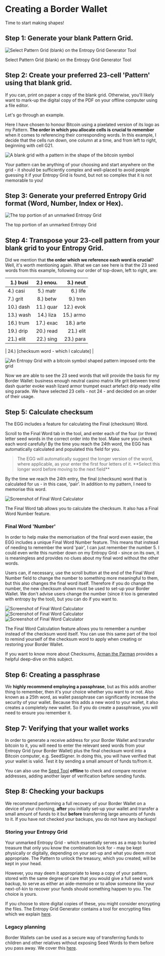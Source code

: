 # Creating a Border Wallet

Time to start making shapes!

## Step 1: Generate your blank Pattern Grid.

![Select Pattern Grid (blank) on the Entropy Grid Generator Tool](/bw_docs_blank_grid_select.png)

<caption>Select Pattern Grid (blank) on the Entropy Grid Generator Tool</caption>

## Step 2: Create your preferred 23-cell 'Pattern' using that blank grid.

If you can, print on paper a copy of the blank grid. Otherwise, you'll likely want to mark-up the digital copy of the PDF on your offline computer using a file editor.

Let's go through an example.

Here I have chosen to honour Bitcoin using a pixelated version of its logo as my Pattern. **The order in which you allocate cells is crucial to remember** when it comes to referencing their corresponding words. In this example, I decide that the cells run down, one column at a time, and from left to right, beginning with cell G21.

![A blank grid with a pattern in the shape of the bitcoin symbol](/bw_docs_blank_grid_patterned.png)

<caption>Your pattern can be anything of your choosing and start anywhere on the grid - it should be sufficiently complex and well-placed to avoid people guessing it if your Entropy Grid is found, but not so complex that it is not memorable to you!</caption>

## Step 3: Generate your preferred Entropy Grid format (Word, Number, Index or Hex).

![The top portion of an unmarked Entropy Grid](/bw_docs_entropy_grid_top_half.png)

<caption>The top portion of an unmarked Entropy Grid</caption>

## Step 4: Transpose your 23-cell pattern from your blank grid to your Entropy Grid.

Did we mention that **the order which we reference each word is crucial**? Well, it's worth mentioning again. What we can see here is that the 23 seed words from this example, following our order of top-down, left to right, are:

| 1.) busi      | 2.) enou.     | 3.) neut  |
| ------------- |:-------------:| -----:    |
| 4.) casi      | 5.) matr      | 6.) life  |
| 7.) grit      | 8.) betw      | 9.) tren  |
| 10.) dash     | 11.) quar     | 12.) evok |
| 13.) wash     | 14.) liza     | 15.) armo |
| 16.) trum     | 17.) exac     | 18.) arte |
| 19.) drip     | 20.) read     | 21.) elit |
| 21.) elit     | 22.) sing     | 23.) para |

| 24.) [checksum word - which I calculate] |

![An Entropy Grid with a bitcoin symbol shaped pattern imposed onto the grid](/bw_docs_entropy_grid_top_half_patterned.png)

<caption>Now we are able to see the 23 seed words that will provide the basis for my Border Wallet: business enough neutral casino matrix life grit between trend dash quarter evoke wash lizard armor trumpet exact artefact drip ready elite sing parade. We have selected 23 cells - not 24 - and decided on an order of their usage.</caption>

## Step 5: Calculate checksum

The EGG includes a feature for calculating the Final (checksum) Word.

Scroll to the Final Word tab in the tool, and enter each of the four (or three) letter seed words in the correct order into the tool. Make sure you check each word carefully! By the time you reach the 24th word, the EGG has automatically calculated and populated this field for you.

<blockquote>The EGG will automatically suggest the longer version of the word, where applicable, as your enter the first four letters of it. **Select this longer word before moving to the next field**</blockquote>

By the time we reach the 24th entry, the final (checksum) word that is calculated for us - in this case, 'pair'. In addition to my pattern, I need to memorise this word.

![Screenshot of Final Word Calculator](/finalword.png)
<caption>The Final Word tab allows you to calculate the checksum. It also has a Final Word Number feature.</caption>

### Final Word 'Number'

In order to help make the memorisation of the final word even easier, the EGG includes a unique Final Word Number feature. This means that instead of needing to remember the word 'pair', I can just remember the number 5. I could even write this number down on my Entropy Grid - since on its own, it is meaningless and provides no clues about my final word without the other words.

Users can, if necessary, use the scroll button at the end of the Final Word Number field to change the number to something more meaningful to them, but this also changes the final word itself. Therefore if you do change the number, the new checksum shown must be used to set-up your Border Wallet. We don't advise users change the number (since it too is generated with entropy by the tool), but you can do if you want to.

![Screenshot of Final Word Calculator](/finalwordnumber4.png)
![Screenshot of Final Word Calculator](/finalwordnumber3.png)
![Screenshot of Final Word Calculator](/finalwordnumber2.png)
<caption>The Final Word Calculation feature allows you to remember a number instead of the checksum word itself. You can use this same part of the tool to remind yourself of the checksum word to apply when creating or restoring your Border Wallet.</caption>

If you want to know more about Checksums, [Arman the Parman](https://armantheparman.com/dicev1/) provides a helpful deep-dive on this subject.

## Step 6: Creating a passphrase

We **highly recommend employing a passphrase**, but as this adds another thing to remember, then it's your choice whether you want to or not. Also known as a 25th word, as wallet passphrase can significantly increase the security of your wallet. Because this adds a new word to your wallet, it also creates a completely new wallet. So if you do create a passphrase, you will need to ensure you remember it.

## Step 7: Verifying that your wallet works

In order to generate a receive address for your Border Wallet and transfer bitcoin to it, you will need to enter the relevant seed words from your Entropy Grid (your Border Wallet) plus the final checksum word into a Bitcoin computer, e.g. SeedSigner. In doing this, you will have verified that your wallet is valid. Test it by sending a small amount of funds to/from it.

You can also use the [Seed Tool](https://github.com/BitcoinQnA/seedtool) **offline** to check and compare receive addresses, adding another layer of verification before sending funds.

## Step 8: Checking your backups

We recommend performing a full recovery of your Border Wallet on a device of your choosing, **after** you initially set-up your wallet and transfer a small amount of funds to it but **before** transferring large amounts of funds to it. If you have not checked your backups, you do not have any backups!

### Storing your Entropy Grid

Your unmarked Entropy Grid - which essentially serves as a map to buried treasure that only you know the combination lock for - may be kept physically or digitally, depending on your set-up and what you deem most appropriate. The Pattern to unlock the treasury, which you created, will be kept in your head.

However, you may deem it appropriate to keep a copy of your pattern, stored with the same degree of care that you would give a full seed work backup, to serve as either an aide-memoire or to allow someone like your next-of-kin to recover your funds should something happen to you. The choice is yours.

If you choose to store digital copies of these, you might consider encrypting the files. The Entropy Grid Generator contains a tool for encrypting files which we explain [here](/encryption).

### Legacy planning

Border Wallets can be used as a secure way of transferring funds to children and other relatives without exposing Seed Words to them before you pass away. We cover this [here](borderwallets.com/docs/legacy-planning).
